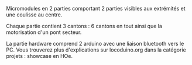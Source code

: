 Micromodules en 2 parties comportant 2 parties visibles aux extrémités et une coulisse au centre.

Chaque partie contient 3 cantons : 6 cantons en tout ainsi que la motorisation d'un pont secteur.

La partie hardware comprend 2 arduino avec une liaison bluetooth vers le PC.
Vous trouverez plus d'explications sur locoduino.org dans la catégorie projets : showcase en HOe.

